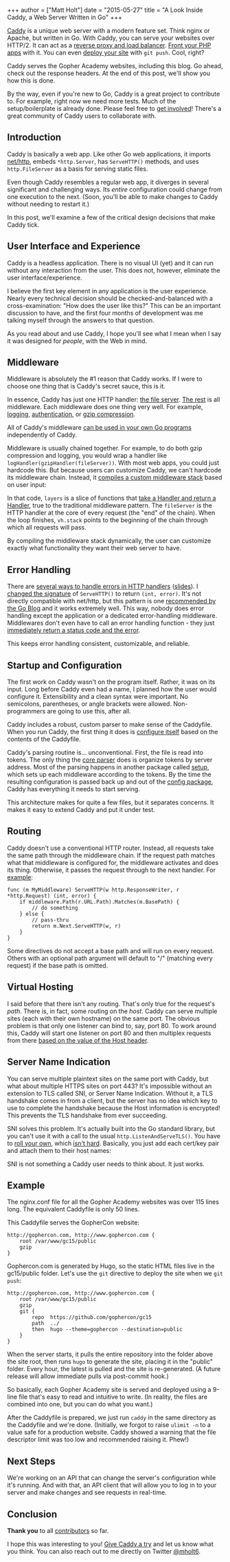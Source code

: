 +++
author = ["Matt Holt"]
date = "2015-05-27"
title = "A Look Inside Caddy, a Web Server Written in Go"
+++

[Caddy](https://caddyserver.com) is a unique web server with a modern feature set. Think nginx or Apache, but written in Go. With Caddy, you can serve your websites over HTTP/2. It can act as a [reverse proxy and load balancer](https://caddyserver.com/docs/proxy). [Front your PHP apps](https://caddyserver.com/docs/fastcgi) with it. You can even [deploy your site](https://caddyserver.com/docs/git) with `git push`. Cool, right?

Caddy serves the Gopher Academy websites, including this blog. Go ahead, check out the response headers. At the end of this post, we'll show you how this is done.

By the way, even if you're new to Go, Caddy is a great project to contribute to. For example, right now we need more tests. Much of the setup/boilerplate is already done. Please feel free to [get involved](https://github.com/mholt/caddy/blob/master/CONTRIBUTING.md)! There's a great community of Caddy users to collaborate with.

## Introduction

Caddy is basically a web app. Like other Go web applications, it imports [net/http](https://golang.org/pkg/net/http), embeds `*http.Server`, has `ServeHTTP()` methods, and uses `http.FileServer` as a basis for serving static files.

Even though Caddy resembles a regular web app, it diverges in several significant and challenging ways. Its _entire_ configuration could change from one execution to the next. (Soon, you'll be able to make changes to Caddy without needing to restart it.)

In this post, we'll examine a few of the critical design decisions that make Caddy tick.


## User Interface and Experience

Caddy is a headless application. There is no visual UI (yet) and it can run without any interaction from the user. This does not, however, eliminate the user interface/experience.

I believe the first key element in any application is the user experience. Nearly every technical decision should be checked-and-balanced with a cross-examination: "How does the user like this?" This can be an important discussion to have, and the first four months of development was me talking myself through the answers to that question.

As you read about and use Caddy, I hope you'll see what I mean when I say it was designed for _people_, with the Web in mind.


## Middleware

Middleware is absolutely the #1 reason that Caddy works. If I were to choose one thing that is Caddy's secret sauce, this is it.

In essence, Caddy has just one HTTP handler: [the file server](https://github.com/mholt/caddy/blob/master/server/fileserver.go). [The rest](https://github.com/mholt/caddy/tree/master/middleware) is all middleware. Each middleware does one thing very well. For example, [logging](https://github.com/mholt/caddy/blob/e42c6bf0bb00d2e5e966ec7d9923eb21627a6b74/middleware/log/log.go), [authentication](https://github.com/mholt/caddy/blob/e42c6bf0bb00d2e5e966ec7d9923eb21627a6b74/middleware/basicauth/basicauth.go), or [gzip compression](https://github.com/mholt/caddy/blob/e42c6bf0bb00d2e5e966ec7d9923eb21627a6b74/middleware/gzip/gzip.go).

All of Caddy's middleware [can be used in your own Go programs](https://github.com/mholt/caddy/wiki/Using-Caddy-Middleware-in-Your-Own-Programs) independently of Caddy.

Middleware is usually chained together. For example, to do both gzip compression and logging, you would wrap a handler like `logHandler(gzipHandler(fileServer))`. With most web apps, you could just hardcode this. But because users can customize Caddy, we can't hardcode its middleware chain. Instead, it [compiles a custom middleware stack](https://github.com/mholt/caddy/blob/e42c6bf0bb00d2e5e966ec7d9923eb21627a6b74/server/virtualhost.go#L34-L41) based on user input:

<script type="text/javascript" src="https://sourcegraph.com/R$3104360@535f95668282b829ed8f8b2c56e9576e1136e3cf===535f95668282b829ed8f8b2c56e9576e1136e3cf/.tree/server/virtualhost.go/.sourcebox.js?StartLine=34&EndLine=41"></script>

In that code, `layers` is a slice of functions that [take a Handler and return a Handler](https://github.com/mholt/caddy/blob/e42c6bf0bb00d2e5e966ec7d9923eb21627a6b74/middleware/middleware.go#L10-L13), true to the traditional middleware pattern. The `fileServer` is the HTTP handler at the core of every request (the "end" of the chain). When the loop finishes, `vh.stack` points to the beginning of the chain through which all requests will pass.

By compiling the middleware stack dynamically, the user can customize exactly what functionality they want their web server to have.


## Error Handling

There are [several ways to handle errors in HTTP handlers](http://mwholt.blogspot.com/2015/05/handling-errors-in-http-handlers-in-go.html) ([slides](https://docs.google.com/presentation/d/1QiyqQRDalifqKYSN9FwNkTHRv_5dxqY-5BjLf_xPZnA)). I [changed the signature](https://github.com/mholt/caddy/blob/e42c6bf0bb00d2e5e966ec7d9923eb21627a6b74/middleware/middleware.go#L15-L41) of  `ServeHTTP()` to return `(int, error)`. It's not directly compatible with net/http, but this pattern is one [recommended by the Go Blog](http://blog.golang.org/error-handling-and-go) and it works extremely well. This way, nobody does error handling except the application or a dedicated error-handling middleware. Middlewares don't even have to call an error handling function - they just [immediately return a status code and the error](https://github.com/mholt/caddy/blob/e42c6bf0bb00d2e5e966ec7d9923eb21627a6b74/middleware/fastcgi/fastcgi.go#L70).

This keeps error handling consistent, customizable, and reliable.


## Startup and Configuration

The first work on Caddy wasn't on the program itself. Rather, it was on its input. Long before Caddy even had a name, I planned how the user would configure it. Extensibility and a clean syntax were important. No semicolons, parentheses, or angle brackets were allowed. Non-programmers are going to use this, after all.

Caddy includes a robust, custom parser to make sense of the Caddyfile. When you run Caddy, the first thing it does is [configure itself](https://github.com/mholt/caddy/blob/e42c6bf0bb00d2e5e966ec7d9923eb21627a6b74/config/config.go#L26) based on the contents of the Caddyfile.

Caddy's parsing routine is... unconventional. First, the file is read into tokens. The only thing the [core parser](https://github.com/mholt/caddy/tree/master/config/parse) does is organize tokens by server address. Most of the parsing happens in another package called [setup](https://github.com/mholt/caddy/tree/master/config/setup), which sets up each middleware according to the tokens. By the time the resulting configuration is passed back up and out of the [config package](https://github.com/mholt/caddy/tree/master/config), Caddy has everything it needs to start serving.

This architecture makes for quite a few files, but it separates concerns. It makes it easy to extend Caddy and put it under test.


## Routing

Caddy doesn't use a conventional HTTP router. Instead, all requests take the same path through the middleware chain. If the request path matches what that middleware is configured for, the middleware activates and does its thing. Otherwise, it passes the request through to the next handler. For [example](https://github.com/mholt/caddy/blob/e42c6bf0bb00d2e5e966ec7d9923eb21627a6b74/middleware/headers/headers.go#L24):

    func (m MyMiddleware) ServeHTTP(w http.ResponseWriter, r *http.Request) (int, error) {
        if middleware.Path(r.URL.Path).Matches(m.BasePath) {
            // do something
        } else {
            // pass-thru
            return m.Next.ServeHTTP(w, r)
        }
    }

Some directives do not accept a base path and will run on every request. Others with an optional path argument will default to "/" (matching every request) if the base path is omitted.


## Virtual Hosting

I said before that there isn't any routing. That's only true for the request's _path_. There is, in fact, some routing on the _host_. Caddy can serve multiple sites (each with their own hostname) on the same port. The obvious problem is that only one listener can bind to, say, port 80. To work around this, Caddy will start one listener on port 80 and then multiplex requests from there [based on the value of the Host header](https://github.com/mholt/caddy/blob/e42c6bf0bb00d2e5e966ec7d9923eb21627a6b74/server/server.go#L165-L190).
    
<script type="text/javascript" src="https://sourcegraph.com/R$3104360@master===535f95668282b829ed8f8b2c56e9576e1136e3cf/.tree/server/server.go/.sourcebox.js?StartLine=177&EndLine=190"></script>


## Server Name Indication

You can serve multiple plaintext sites on the same port with Caddy, but what about multiple HTTPS sites on port 443? It's impossible without an extension to TLS called SNI, or Server Name Indication. Without it, a TLS handshake comes in from a client, but the server has no idea which key to use to complete the handshake because the Host information is encrypted! This prevents the TLS handshake from ever succeeding.

SNI solves this problem. It's actually built into the Go standard library, but you can't use it with a call to the usual `http.ListenAndServeTLS()`. You have to [roll your own](https://github.com/mholt/caddy/blob/e42c6bf0bb00d2e5e966ec7d9923eb21627a6b74/server/server.go#L123-L133), which [isn't hard](https://groups.google.com/d/msg/golang-nuts/rUm2iYTdrU4/PaEBya4dzvoJ). Basically, you just add each cert/key pair and attach them to their host names:

<script type="text/javascript" src="https://sourcegraph.com/R$3104360@535f95668282b829ed8f8b2c56e9576e1136e3cf===535f95668282b829ed8f8b2c56e9576e1136e3cf/.tree/server/server.go/.sourcebox.js?StartLine=123&EndLine=133"></script>

SNI is not something a Caddy user needs to think about. It just works.


## Example

The nginx.conf file for all the Gopher Academy websites was over 115 lines long. The equivalent Caddyfile is only 50 lines.

This Caddyfile serves the GopherCon website:

    http://gophercon.com, http://www.gophercon.com {
        root /var/www/gc15/public
        gzip
    }

Gophercon.com is generated by Hugo, so the static HTML files live in the gc15/public folder. Let's use the `git` directive to deploy the site when we `git push`:

    http://gophercon.com, http://www.gophercon.com {
        root /var/www/gc15/public
        gzip
        git {
            repo  https://github.com/gophercon/gc15
            path  ../
            then  hugo --theme=gophercon --destination=public
        }
    }

When the server starts, it pulls the entire repository into the folder above the site root, then runs `hugo` to generate the site, placing it in the "public" folder. Every hour, the latest is pulled and the site is re-generated. (A future release will allow immediate pulls via post-commit hook.)

So basically, each Gopher Academy site is served and deployed using a 9-line file that's easy to read and intuitive to write. (In reality, the files are combined into one, but you can do what you want.)

After the Caddyfile is prepared, we just run `caddy` in the same directory as the Caddyfile and we're done. (Initially, we forgot to raise `ulimit -n` to a value safe for a production website. Caddy showed a warning that the file descriptor limit was too low and recommended raising it. Phew!)


## Next Steps

We're working on an API that can change the server's configuration while it's running. And with that, an API client that will allow you to log in to your server and make changes and see requests in real-time.


## Conclusion

**Thank you** to all [contributors](https://github.com/mholt/caddy/graphs/contributors) so far.

I hope this was interesting to you! [Give Caddy a try](https://caddyserver.com/download) and let us know what you think. You can also reach out to me directly on Twitter [@mholt6](https://twitter.com/mholt6).
